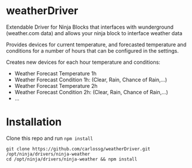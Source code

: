 weatherDriver
=============

Extendable Driver for Ninja Blocks that interfaces with wunderground (weather.com data) and allows your ninja block to interface weather data

Provides devices for current temperature, and forecasted temperature and conditions for a number of hours
that can be configured in the settings.

Creates new devices for each hour temperature and conditions:

  * Weather Forecast Temperature 1h
  * Weather Forecast Condition 1h: (Clear, Rain, Chance of Rain,...)
  * Weather Forecast Temperature 2h
  * Weather Forecast Condition 2h: (Clear, Rain, Chance of Rain,...)
  * ...

# Installation

Clone this repo and run `npm install`

    git clone https://github.com/carlossg/weatherDriver.git /opt/ninja/drivers/ninja-weather
    cd /opt/ninja/drivers/ninja-weather && npm install
